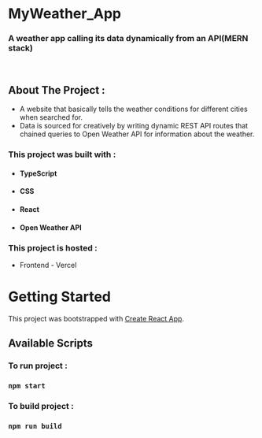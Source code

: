 <!-- PROJECT LOGO -->
<p >

  <h1 >MyWeather_App</h1>

  <h3 >
   A weather app calling its data dynamically from an API(MERN stack)
  </h3>
 <br />

</p>

<!-- ABOUT THE PROJECT -->

## About The Project :

- A website that basically tells the weather conditions for different cities when searched for.
- Data is sourced for creatively by writing dynamic REST API routes that chained queries to Open Weather API for information about the weather.

### This project was built with :

- #### TypeScript
- #### CSS
- #### React
- #### Open Weather API

### This project is hosted :

- Frontend - Vercel

<!-- GETTING STARTED -->

# Getting Started

This project was bootstrapped with [Create React App](https://reactjs.org/).

## Available Scripts

### To run project :

### `npm start`

### To build project :

### `npm run build`
